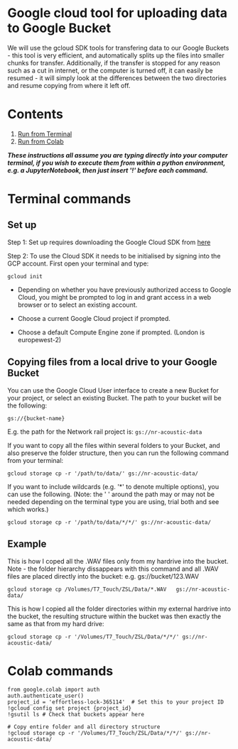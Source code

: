 # Google cloud tool for uploading data to Google Bucket

We will use the gcloud SDK tools for transfering data to our Google Buckets - this tool is very efficient, and automatically splits up the files into smaller chunks for transfer. Additionally, if the transfer is stopped for any reason such as a cut in internet, or the computer is turned off, it can easily be resumed - it will simply look at the differences between the two directories and resume copying from where it left off.

# Contents
1. [Run from Terminal](#terminal-commands)
2. [Run from Colab](#colab-commands)


***These instructions all assume you are typing directly into your computer terminal, if you wish to execute them from within a python environment, e.g. a JupyterNotebook, then just insert '!' before each command.***
# Terminal commands
## Set up

Step 1:
Set up requires downloading the Google Cloud SDK from [here](https://cloud.google.com/sdk/docs/install) 

Step 2: 
To use the Cloud SDK it needs to be initialised by signing into the GCP account. First open your terminal and type:

```
gcloud init
```

* Depending on whether you have previously authorized access to Google Cloud, you might be prompted to log in and grant access in a web browser or to select an existing account.

* Choose a current Google Cloud project if prompted.

* Choose a default Compute Engine zone if prompted. (London is europewest-2)

## Copying files from a local drive to your Google Bucket

You can use the Google Cloud User interface to create a new Bucket for your project, or select an existing Bucket. The path to your bucket will be the following:

```
gs://{bucket-name}
```
E.g. the path for the Network rail project is: `gs://nr-acoustic-data`

If you want to copy all the files within several folders to your Bucket, and also preserve the folder structure, then you can run the following command from your terminal:


```
gcloud storage cp -r '/path/to/data/' gs://nr-acoustic-data/
```


If you want to include wildcards (e.g. '*' to denote multiple options), you can use the following. (Note: the ' ' around the path may or may not be needed depending on the terminal type you are using, trial both and see which works.)

```
gcloud storage cp -r '/path/to/data/*/*/' gs://nr-acoustic-data/
```


## Example

This is how I coped all the .WAV files only from my hardrive into the bucket. Note - the folder hierarchy dissappears with this command and all .WAV files are placed directly into the bucket: e.g. gs://bucket/123.WAV

```
gcloud storage cp /Volumes/T7_Touch/ZSL/Data/*.WAV   gs://nr-acoustic-data/
```

This is how I copied all the folder directories within my external hardrive into the bucket, the resulting structure within the bucket was then exactly the same as that from my hard drive:

```
gcloud storage cp -r '/Volumes/T7_Touch/ZSL/Data/*/*/' gs://nr-acoustic-data/
```

# Colab commands

```
from google.colab import auth
auth.authenticate_user()
project_id = 'effortless-lock-365114'  # Set this to your project ID
!gcloud config set project {project_id}
!gsutil ls # Check that buckets appear here 

# Copy entire folder and all directory structure
!gcloud storage cp -r '/Volumes/T7_Touch/ZSL/Data/*/*/' gs://nr-acoustic-data/

```

